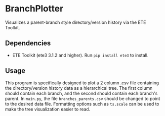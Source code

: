 # BranchPlotter
Visualizes a parent-branch style directory/version history via the ETE Toolkit.

## Dependencies
- ETE Toolkit (ete3 3.1.2 and higher). Run `pip install ete3` to install.

## Usage
This program is specifically designed to plot a 2 column .csv file containing the directory/version history data as a hierarchical tree. The first column should contain each branch, and the second should contain each branch's parent. In `main.py`, the file `branches_parents.csv` should be changed to point to the desired data file. Formatting options such as `ts.scale` can be used to make the tree visualization easier to read.
